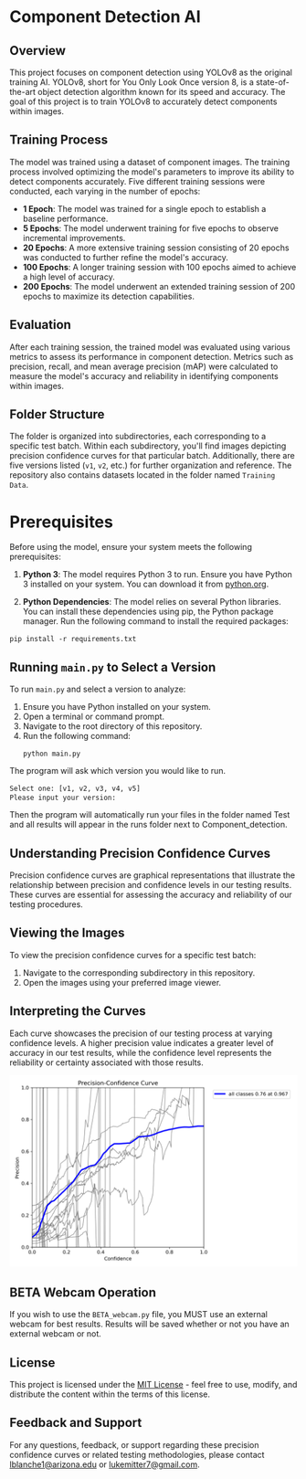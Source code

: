 ﻿# Component Detection AI

## Overview

This project focuses on component detection using YOLOv8 as the original training AI. YOLOv8, short for You Only Look Once version 8, is a state-of-the-art object detection algorithm known for its speed and accuracy. The goal of this project is to train YOLOv8 to accurately detect components within images.

## Training Process

The  model was trained using a dataset of component images. The training process involved optimizing the model's parameters to improve its ability to detect components accurately. Five different training sessions were conducted, each varying in the number of epochs:

- **1 Epoch**: The model was trained for a single epoch to establish a baseline performance.
- **5 Epochs**: The model underwent training for five epochs to observe incremental improvements.
- **20 Epochs**: A more extensive training session consisting of 20 epochs was conducted to further refine the model's accuracy.
- **100 Epochs**: A longer training session with 100 epochs aimed to achieve a high level of accuracy.
- **200 Epochs**: The model underwent an extended training session of 200 epochs to maximize its detection capabilities.

## Evaluation

After each training session, the trained model was evaluated using various metrics to assess its performance in component detection. Metrics such as precision, recall, and mean average precision (mAP) were calculated to measure the model's accuracy and reliability in identifying components within images.

## Folder Structure

The folder is organized into subdirectories, each corresponding to a specific test batch. Within each subdirectory, you'll find images depicting precision confidence curves for that particular batch. Additionally, there are five versions listed (`v1`, `v2`, etc.) for further organization and reference. The repository also contains datasets located in the folder named `Training Data`.

# Prerequisites

Before using the model, ensure your system meets the following prerequisites:

1. **Python 3**: The model requires Python 3 to run. Ensure you have Python 3 installed on your system. You can download it from [python.org](https://www.python.org/downloads/).

4. **Python Dependencies**: The model relies on several Python libraries. You can install these dependencies using pip, the Python package manager. Run the following command to install the required packages:

```
pip install -r requirements.txt
```


## Running `main.py` to Select a Version

To run `main.py` and select a version to analyze:

1. Ensure you have Python installed on your system.
2. Open a terminal or command prompt.
3. Navigate to the root directory of this repository.
4. Run the following command:
    ```
    python main.py
    ```
The program will ask which version you would like to run.

    Select one: [v1, v2, v3, v4, v5]
    Please input your version:
Then the program will automatically run your files in the folder named Test and all results will appear in the runs folder next to Component_detection.

## Understanding Precision Confidence Curves

Precision confidence curves are graphical representations that illustrate the relationship between precision and confidence levels in our testing results. These curves are essential for assessing the accuracy and reliability of our testing procedures.

## Viewing the Images

To view the precision confidence curves for a specific test batch:

1. Navigate to the corresponding subdirectory in this repository.
2. Open the images using your preferred image viewer.

## Interpreting the Curves

Each curve showcases the precision of our testing process at varying confidence levels. A higher precision value indicates a greater level of accuracy in our test results, while the confidence level represents the reliability or certainty associated with those results.

![alt text](https://github.com/lukemitter7/Component-Detection/blob/main/Main/Charts/P%20curves/V5.png?raw=true)

## BETA Webcam Operation

If you wish to use the `BETA_webcam.py` file, you MUST use an external webcam for best results. Results will be saved whether or not you have an external webcam or not.

## License

This project is licensed under the [MIT License](LICENSE.md) - feel free to use, modify, and distribute the content within the terms of this license.

## Feedback and Support

For any questions, feedback, or support regarding these precision confidence curves or related testing methodologies, please contact lblanche1@arizona.edu or lukemitter7@gmail.com.
